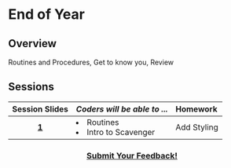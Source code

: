 # End of Year

## Overview
Routines and Procedures, Get to know you, Review

## Sessions 
|Session Slides|*Coders will be able to ...*|Homework|
|:-------:|-------|:-------|
|[**1**]()|<li>Routines</li> <li>Intro to Scavenger</li> |Add Styling|

<h3 align="center"><a href="https://docs.google.com/forms/d/e/1FAIpQLSdmoYjRk6tqJHI5Y1ELjOZ7tiYj58dmoIBEeUaXK5ciIdljIg/viewform">Submit Your Feedback!</a></h3>

